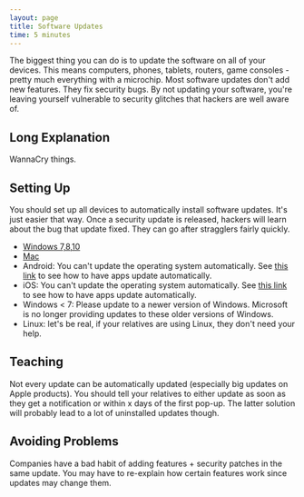 ```yaml
---
layout: page
title: Software Updates
time: 5 minutes
---
```

The biggest thing you can do is to update the software on all of your devices.
This means computers, phones, tablets, routers, game consoles - pretty much
everything with a microchip. Most software updates don't add new features. They
fix security bugs. By not updating your software, you're leaving yourself
vulnerable to security glitches that hackers are well aware of.

## Long Explanation
WannaCry things.

## Setting Up
You should set up all devices to automatically install software updates. It's
just easier that way. Once a security update is released, hackers will learn
about the bug that update fixed. They can go after stragglers fairly quickly.

* [Windows 7,8,10][windows]
* [Mac][mac]
* Android: You can't update the operating system automatically. See [this
  link][android-apps] to see how to have apps update automatically.
* iOS: You can't update the operating system automatically. See [this
  link][ios-apps] to see how to have apps update automatically.
* Windows < 7: Please update to a newer version of Windows. Microsoft is no longer providing updates to these older versions of Windows.
* Linux: let's be real, if your relatives are using Linux, they don't need your help.
## Teaching
Not every update can be automatically updated (especially big updates on Apple
products). You should tell your relatives to either update as soon as they get
a notification or within x days of the first pop-up. The latter solution will
probably lead to a lot of uninstalled updates though.

## Avoiding Problems
Companies have a bad habit of adding features + security patches in the same
update. You may have to re-explain how certain features work since updates may
change them.

[windows]: https://support.microsoft.com/en-us/help/12373/windows-update-faq
[mac]: https://support.apple.com/kb/PH25532?locale=en_US
[android-apps]: https://support.google.com/googleplay/answer/113412?hl=en
[ios-apps]: https://support.apple.com/en-us/HT202180
